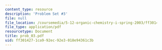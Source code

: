 ```yaml
---
content_type: resource
description: 'Problem Set #3'
file: null
file_location: /coursemedia/5-12-organic-chemistry-i-spring-2003/ff3014271ca992ec92e3018e94361c3b_prob_03.pdf
file_type: application/pdf
resourcetype: Document
title: prob_03.pdf
uid: ff301427-1ca9-92ec-92e3-018e94361c3b
---
```

